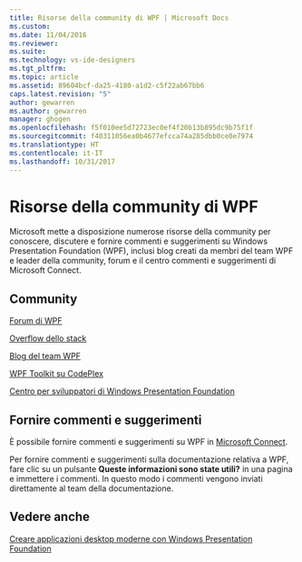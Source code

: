 ```yaml
---
title: Risorse della community di WPF | Microsoft Docs
ms.custom: 
ms.date: 11/04/2016
ms.reviewer: 
ms.suite: 
ms.technology: vs-ide-designers
ms.tgt_pltfrm: 
ms.topic: article
ms.assetid: 89604bcf-da25-4180-a1d2-c5f22ab67bb6
caps.latest.revision: "5"
author: gewarren
ms.author: gewarren
manager: ghogen
ms.openlocfilehash: f5f010ee5d72723ec0ef4f20b13b895dc9b75f1f
ms.sourcegitcommit: f40311056ea0b4677efcca74a285dbb0ce0e7974
ms.translationtype: HT
ms.contentlocale: it-IT
ms.lasthandoff: 10/31/2017
---
```

# <a name="wpf-community-resources"></a>Risorse della community di WPF
Microsoft mette a disposizione numerose risorse della community per conoscere, discutere e fornire commenti e suggerimenti su Windows Presentation Foundation (WPF), inclusi blog creati da membri del team WPF e leader della community, forum e il centro commenti e suggerimenti di Microsoft Connect.  
  
## <a name="community"></a>Community  
 [Forum di WPF](http://go.microsoft.com/fwlink/?LinkId=187440)  
  
 [Overflow dello stack](http://stackoverflow.com/questions/tagged/wpf)  
  
 [Blog del team WPF](http://blogs.msdn.com/b/wpf/)  
  
 [WPF Toolkit su CodePlex](http://wpf.codeplex.com/)  
  
 [Centro per sviluppatori di Windows Presentation Foundation](https://www.visualstudio.com/features/wpf-vs)  
  
## <a name="provide-feedback"></a>Fornire commenti e suggerimenti  
 È possibile fornire commenti e suggerimenti su WPF in [Microsoft Connect](https://connect.microsoft.com/VisualStudio/Feedback).  
  
 Per fornire commenti e suggerimenti sulla documentazione relativa a WPF, fare clic su un pulsante **Queste informazioni sono state utili?** in una pagina e immettere i commenti. In questo modo i commenti vengono inviati direttamente al team della documentazione.  
  
## <a name="see-also"></a>Vedere anche  
 [Creare applicazioni desktop moderne con Windows Presentation Foundation](../designers/create-modern-desktop-applications-with-windows-presentation-foundation.md)